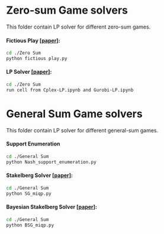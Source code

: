 # Zero-sum Game solvers
This folder contain LP solver for different zero-sum games.

#### Fictious Play [\[paper\]](https://link.springer.com/chapter/10.1007/978-3-031-26369-9_3):

```bash
cd ./Zero Sum
python fictious play.py
```

#### LP Solver [\[paper\]](https://link.springer.com/chapter/10.1007/978-3-031-50670-3_10):

```bash
cd ./Zero Sum
run cell from Cplex-LP.ipynb and Gurobi-LP.ipynb
```


# General Sum Game solvers
This folder contain LP solver for different general-sum games.

#### Support Enumeration

```bash
cd ./General Sum
python Nash_support_enumeration.py
```

#### Stakelberg Solver [\[paper\]](https://dl.acm.org/doi/pdf/10.1145/1134707.1134717):

```bash
cd ./General Sum
python SG_miqp.py
```

#### Bayesian Stakelberg Solver [\[paper\]](https://aamas.csc.liv.ac.uk/Proceedings/aamas08/proceedings/pdf/paper/AAMAS08_0057.pdf):

```bash
cd ./General Sum
python BSG_miqp.py
```

